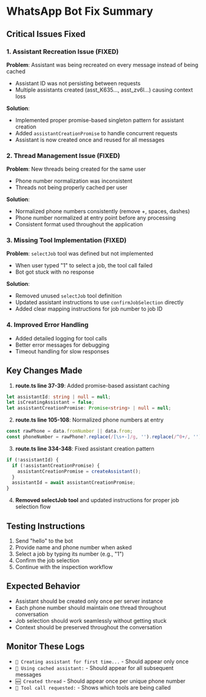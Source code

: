 # WhatsApp Bot Fix Summary

## Critical Issues Fixed

### 1. Assistant Recreation Issue (FIXED)
**Problem**: Assistant was being recreated on every message instead of being cached
- Assistant ID was not persisting between requests
- Multiple assistants created (asst_K635..., asst_zv6l...) causing context loss

**Solution**: 
- Implemented proper promise-based singleton pattern for assistant creation
- Added `assistantCreationPromise` to handle concurrent requests
- Assistant is now created once and reused for all messages

### 2. Thread Management Issue (FIXED)  
**Problem**: New threads being created for the same user
- Phone number normalization was inconsistent
- Threads not being properly cached per user

**Solution**:
- Normalized phone numbers consistently (remove +, spaces, dashes)
- Phone number normalized at entry point before any processing
- Consistent format used throughout the application

### 3. Missing Tool Implementation (FIXED)
**Problem**: `selectJob` tool was defined but not implemented
- When user typed "1" to select a job, the tool call failed
- Bot got stuck with no response

**Solution**:
- Removed unused `selectJob` tool definition
- Updated assistant instructions to use `confirmJobSelection` directly
- Added clear mapping instructions for job number to job ID

### 4. Improved Error Handling
- Added detailed logging for tool calls
- Better error messages for debugging
- Timeout handling for slow responses

## Key Changes Made

1. **route.ts line 37-39**: Added promise-based assistant caching
```typescript
let assistantId: string | null = null;
let isCreatingAssistant = false;
let assistantCreationPromise: Promise<string> | null = null;
```

2. **route.ts line 105-108**: Normalized phone numbers at entry
```typescript
const rawPhone = data.fromNumber || data.from;
const phoneNumber = rawPhone?.replace(/[\s+-]/g, '').replace(/^0+/, '') || '';
```

3. **route.ts line 334-348**: Fixed assistant creation pattern
```typescript
if (!assistantId) {
  if (!assistantCreationPromise) {
    assistantCreationPromise = createAssistant();
  }
  assistantId = await assistantCreationPromise;
}
```

4. **Removed selectJob tool** and updated instructions for proper job selection flow

## Testing Instructions

1. Send "hello" to the bot
2. Provide name and phone number when asked
3. Select a job by typing its number (e.g., "1")
4. Confirm the job selection
5. Continue with the inspection workflow

## Expected Behavior

- Assistant should be created only once per server instance
- Each phone number should maintain one thread throughout conversation
- Job selection should work seamlessly without getting stuck
- Context should be preserved throughout the conversation

## Monitor These Logs

- `🔧 Creating assistant for first time...` - Should appear only once
- `📌 Using cached assistant:` - Should appear for all subsequent messages
- `🆕 Created thread` - Should appear once per unique phone number
- `🔧 Tool call requested:` - Shows which tools are being called